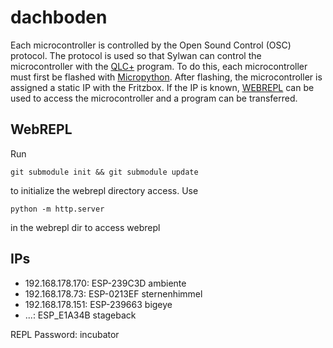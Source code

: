 # dachboden
Each microcontroller is controlled by the Open Sound Control (OSC) protocol.
The protocol is used so that Sylwan can control the microcontroller with the [QLC+](https://github.com/mcallegari/qlcplus "QLC+") program.
To do this, each microcontroller must first be flashed with [Micropython](https://github.com/micropython/micropython/ "Micropython").
After flashing, the microcontroller is assigned a static IP with the Fritzbox.
If the IP is known, [WEBREPL](https://github.com/micropython/webrepl "WEBREPL") can be used to access the microcontroller and a program can be transferred.

## WebREPL

Run

    git submodule init && git submodule update

to initialize the webrepl directory access. Use

    python -m http.server

in the webrepl dir to access webrepl

## IPs

- 192.168.178.170: ESP-239C3D ambiente
- 192.168.178.73: ESP-0213EF sternenhimmel
- 192.168.178.151: ESP-239663 bigeye
- ...: ESP_E1A34B stageback


REPL Password: incubator
